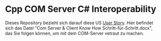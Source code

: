 # Cpp COM Server C# Interoperability

Dieses Repository bezieht sich darauf diese US [User Story](https://zdi-jira.zeiss.com/browse/TADIIIS-688). Hier befindet sich das Datei "Com Server & Client Know How Schritt-für-Schritt.docx", das Sie folgen können, um mit dem COM-Server vetraut zu machen.

